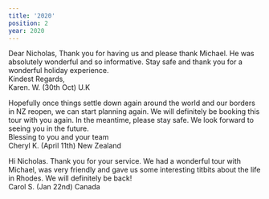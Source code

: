 ```yaml
---
title: '2020'
position: 2
year: 2020
---
```


Dear Nicholas, Thank you for having us and please thank Michael. He was absolutely wonderful and so informative.  Stay safe and thank you for a wonderful holiday experience.<br>
Kindest Regards,<br>
Karen. W. (30th Oct) U.K

Hopefully once things settle down again around the world and our borders in NZ reopen, we can start planning again. We will definitely be booking this tour with you again. In the meantime, please stay safe. We look forward to seeing you in the future.<br>
Blessing to you and your team<br>
Cheryl K. (April 11th) New Zealand

Hi Nicholas. Thank you for your service. We had a wonderful tour with Michael, was very friendly and gave us some interesting titbits about the life in Rhodes. We will definitely be back!<br>
Carol S. (Jan 22nd) Canada